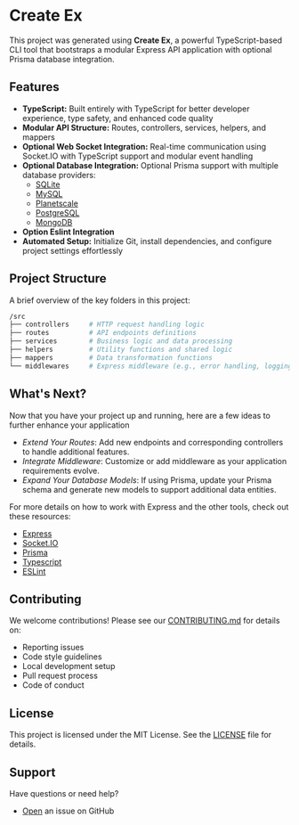 # Create Ex

This project was generated using **Create Ex**, a powerful TypeScript-based CLI tool that bootstraps a modular Express API application with optional Prisma database integration.

## Features

- **TypeScript:** Built entirely with TypeScript for better developer experience, type safety, and enhanced code quality
- **Modular API Structure:** Routes, controllers, services, helpers, and mappers
- **Optional Web Socket Integration:** Real-time communication using Socket.IO with TypeScript support and modular event handling
- **Optional Database Integration:** Optional Prisma support with multiple database providers:
  - [SQLite](https://www.sqlite.org)
  - [MySQL](https://www.mysql.com)
  - [Planetscale](https://planetscale.com)
  - [PostgreSQL](https://www.postgresql.org)
  - [MongoDB](https://www.mongodb.com)
- **Option Eslint Integration**
- **Automated Setup:** Initialize Git, install dependencies, and configure project settings effortlessly

## Project Structure

A brief overview of the key folders in this project:

```bash
/src
├── controllers     # HTTP request handling logic
├── routes          # API endpoints definitions
├── services        # Business logic and data processing
├── helpers         # Utility functions and shared logic
├── mappers         # Data transformation functions
└── middlewares     # Express middleware (e.g., error handling, logging)
```

## What's Next?

Now that you have your project up and running, here are a few ideas to further enhance your application

- _Extend Your Routes_: Add new endpoints and corresponding controllers to handle additional features.
- _Integrate Middleware_: Customize or add middleware as your application requirements evolve.
- _Expand Your Database Models_: If using Prisma, update your Prisma schema and generate new models to support additional data entities.

For more details on how to work with Express and the other tools, check out these resources:

- [Express](https://expressjs.com)
- [Socket.IO](https://socket.io)
- [Prisma](https://www.prisma.io)
- [Typescript](https://www.typescriptlang.org)
- [ESLint](https://eslint.org)

## Contributing

We welcome contributions! Please see our [CONTRIBUTING.md](https://github.com/MoWael11/create-ex/blob/main/CONTRIBUTING.md) for details on:

- Reporting issues
- Code style guidelines
- Local development setup
- Pull request process
- Code of conduct

## License

This project is licensed under the MIT License. See the [LICENSE](https://github.com/MoWael11/create-ex/blob/main/LICENSE) file for details.

## Support

Have questions or need help?

- [Open](https://github.com/MoWael11/create-ex/issues/new) an issue on GitHub
